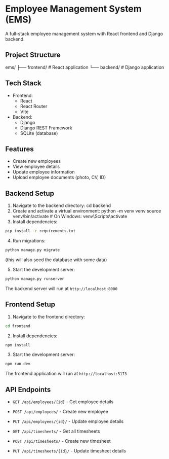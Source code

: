 # Employee Management System (EMS)
A full-stack employee management system with React frontend and Django backend.


## Project Structure
ems/
├── frontend/ # React application
└── backend/ # Django application

## Tech Stack
- Frontend:
  - React
  - React Router
  - Vite
- Backend:
  - Django
  - Django REST Framework
  - SQLite (database)


## Features
- Create new employees
- View employee details
- Update employee information
- Upload employee documents (photo, CV, ID)


## Backend Setup
1. Navigate to the backend directory:
cd backend
2. Create and activate a virtual environment:
python -m venv venv
source venv/bin/activate # On Windows: venv\Scripts\activate
3. Install dependencies:
```bash
pip install -r requirements.txt
```

4. Run migrations:
```bash
python manage.py migrate
```
(this will also seed the database with some data)

5. Start the development server:
```bash
python manage.py runserver
```

The backend server will run at `http://localhost:8000`


## Frontend Setup
1. Navigate to the frontend directory:
```bash
cd frontend
```
2. Install dependencies:
```bash
npm install
```
3. Start the development server:
```bash
npm run dev
```

The frontend application will run at `http://localhost:5173`


## API Endpoints
- `GET /api/employees/{id}` - Get employee details
- `POST /api/employees/` - Create new employee
- `PUT /api/employees/{id}/` - Update employee details

- `GET /api/timesheets/` - Get all timesheets
- `POST /api/timesheets/` - Create new timesheet
- `PUT /api/timesheets/{id}/` - Update timesheet details




